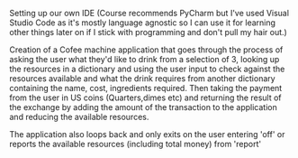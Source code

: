 Setting up our own IDE (Course recommends PyCharm but I've used Visual Studio Code as it's mostly language agnostic so I can use it for learning other things later on if I stick with programming and don't pull my hair out.)

Creation of a Cofee machine application that goes through the process of asking the user what they'd like to drink from a selection of 3, looking up the resources in a dictionary and using the user input to check against the resources available and what the drink requires from another dictionary containing the name, cost, ingredients required. Then taking the payment from the user in US coins (Quarters,dimes etc) and returning the result of the exchange by adding the amount of the transaction to the application and reducing the available resources. 

The application also loops back and only exits on the user entering 'off' or reports the available resources (including total money) from 'report'
